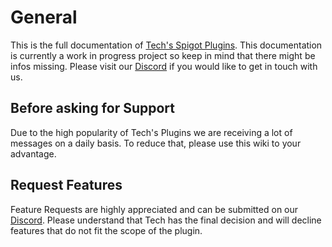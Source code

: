# General

This is the full documentation of [Tech's Spigot Plugins](https://www.spigotmc.org/resources/authors/techscode.29620/). This documentation is currently a work in progress project so keep in mind that there might be infos missing.
Please visit our [Discord](https://discord.gg/GmuPTqb) if you would like to get in touch with us.

## Before asking for Support

Due to the high popularity of Tech's Plugins we are receiving a lot of messages on a daily basis. To reduce that, please use this wiki to your advantage.

## Request Features

Feature Requests are highly appreciated and can be submitted on our [Discord](https://discord.gg/GmuPTqb). Please understand that Tech has the final decision and will decline features that do not fit the scope of the plugin.
